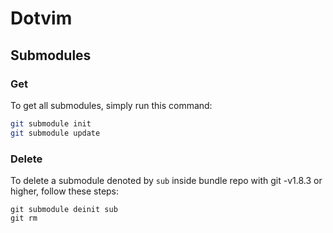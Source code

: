 # Dotvim

## Submodules

### Get

To get all submodules, simply run this command:

```sh
git submodule init
git submodule update
```

### Delete

To delete a submodule denoted by ```sub``` inside bundle repo with git -v1.8.3 or higher, follow these steps:
```
git submodule deinit sub
git rm 

```

